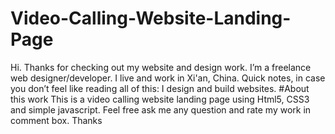 # Video-Calling-Website-Landing-Page
Hi. Thanks for checking out my website and design work. I’m a freelance web designer/developer. I live and work in Xi'an, China.  Quick notes, in case you don’t feel like reading all of this: I design and build websites.  #About this work  This is a video calling website landing page using Html5, CSS3 and simple javascript.  Feel free ask me any question and rate my work in comment box. Thanks

